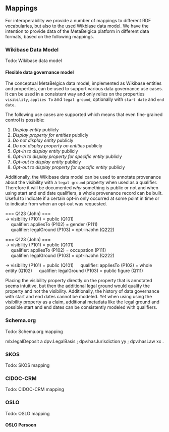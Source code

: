 ## Mappings

For interoperability we provide a number of mappings to different RDF vocabularies, but also to the used Wikbiase data model.
We have the intention to provide data of the MetaBelgica platform in different data formats, based on the following mappings.


### Wikibase Data Model
Todo: Wikibase data model


#### Flexible data governance model

The conceptual MetaBelgica data model, implemented as Wikibase entities and properties, can be used to support various data governance use cases.
It can be used in a consistent way and only relies on the properties <code>visibility</code>, <code>applies To</code> and <code>legal ground</code>, optionally with <code>start date</code> and <code>end date</code>.

The following use cases are supported which means that even fine-grained control is possible:
1. *Display entity* publicly
2. *Display property for entities* publicly
3. *Do not display entity* publicly
4. *Do not display property on entities* publicly
5. *Opt-in to display entity* publicly
6. *Opt-in to display property for specific entity* publicly
7. *Opt-out to display entity* publicly
8. *Opt-out to display property for specific entity* publicly

Additionally, the Wikibase data model can be used to annotate provenance about the visibility with a <code>legal ground</code> property when used as a qualifier.
Therefore it will be documented _why_ something is public or not and when using start and end date qualifiers, a whole provenance record can be built.
Useful to indicate if a certain opt-in only occurred at some point in time or to indicate from when an opt-out was requested.

<aside class="example" title="Visibility annotation">
<p>=== Q123 (John) ===</br>
-> visibility (P101) = public (Q101)</br>
&emsp; qualifier: appliesTo (P102) = gender (P111)</br>
&emsp; qualifier: legalGround (P103) = opt-inJohn (Q222)</br>
</p>

<p>=== Q123 (John) ===</br>
-> visibility (P101) = public (Q101)</br>
&emsp; qualifier: appliesTo (P102) = occupation (P111)</br>
&emsp; qualifier: legalGround (P103) = opt-inJohn (Q222)</br>
</p>

<p>-> visibility (P101) = public (Q101)
&emsp; qualifier: appliesTo (P102) = whole entity (Q102)
&emsp; qualifier: legalGround (P103) = public figure (Q111)</p>
</p>
</aside>

<p class="note" title="Why is visibility a claim and not a qualifier">
Placing the visibility property directly on the property that is annotated seems intuitive,
but then the additional legal ground would qualify the property and not the visibility.
Additionally, the history of data governance with start and end dates cannot be modeled.
Yet when using using the visibility property as a claim, additional metadata like
the legal ground and possible start and end dates can be consistently modeled with qualifiers.
</p>



### Schema.org
Todo: Schema.org mapping

mb:legalDeposit a dpv:LegalBasis ;
                dpv:hasJurisdiction yy ;
                dpv:hasLaw xx .

### SKOS
Todo: SKOS mapping

### CIDOC-CRM
Todo: CIDOC-CRM mapping

### OSLO
Todo: OSLO mapping

#### OSLO Persoon
